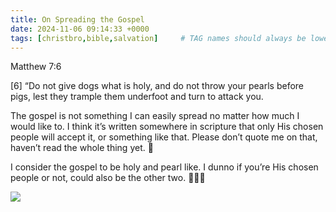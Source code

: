 ```yaml
---
title: On Spreading the Gospel
date: 2024-11-06 09:14:33 +0000
tags: [christbro,bible,salvation]     # TAG names should always be lowercase
---
```


Matthew 7:6

[6] “Do not give dogs what is holy, and do not throw your pearls before pigs, lest they trample them underfoot and turn to attack you.

The gospel is not something I can easily spread no matter how much I would like to. I think it’s written somewhere in scripture that only His chosen people will accept it, or something like that. Please don’t quote me on that, haven’t read the whole thing yet. 🙏

I consider the gospel to be holy and pearl like. I dunno if you’re His chosen people or not, could also be the other two. 🤷🤔😘

![](/728778128ea896e3f27d8ee930bb3ddc.gif)
